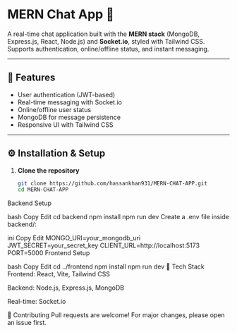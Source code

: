 # MERN Chat App 💬

A real-time chat application built with the **MERN stack** (MongoDB, Express.js, React, Node.js) and **Socket.io**, styled with Tailwind CSS. Supports authentication, online/offline status, and instant messaging.

---

## 🚀 Features
- User authentication (JWT-based)
- Real-time messaging with Socket.io
- Online/offline user status
- MongoDB for message persistence
- Responsive UI with Tailwind CSS

---

## ⚙️ Installation & Setup

1. **Clone the repository**
   ```bash
   git clone https://github.com/hassankhan931/MERN-CHAT-APP.git
   cd MERN-CHAT-APP
Backend Setup

bash
Copy
Edit
cd backend
npm install
npm run dev
Create a .env file inside backend/:

ini
Copy
Edit
MONGO_URI=your_mongodb_uri
JWT_SECRET=your_secret_key
CLIENT_URL=http://localhost:5173
PORT=5000
Frontend Setup

bash
Copy
Edit
cd ../frontend
npm install
npm run dev
📌 Tech Stack
Frontend: React, Vite, Tailwind CSS

Backend: Node.js, Express.js, MongoDB

Real-time: Socket.io

🤝 Contributing
Pull requests are welcome! For major changes, please open an issue first.
